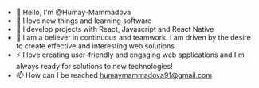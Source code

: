 - 👋 Hello, I'm @Humay-Mammadova
- 🤭 I love new things and learning software
- 🔮 I develop projects with React, Javascript and React Native
- 💞️ I am a believer in continuous and teamwork. I am driven by the desire to create effective and interesting web solutions
- ⚡ I love creating user-friendly and engaging web applications and I'm always ready for solutions to new technologies!
- 📫 How can I be reached humaymammadova91@gmail.com
